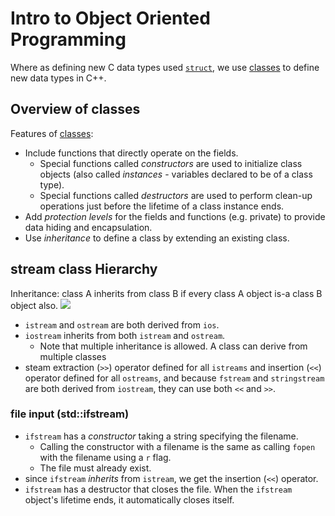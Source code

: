 # Intro to Object Oriented Programming

Where as defining new C data types used [`struct`](Structures.md), we use [classes](C++%20Classes) to define new data types in C++. 

## Overview of classes
Features of [classes](C++%20Classes): 
- Include functions that directly operate on the fields.
	- Special functions called *constructors* are used to initialize class objects (also called *instances* - variables declared to be of a class type).
	- Special functions called *destructors* are used to perform clean-up operations just before the lifetime of a class instance ends.
- Add *protection levels* for the fields and functions (e.g. private) to provide data hiding and encapsulation.
- Use *inheritance* to define a class by extending an existing class. 

## stream class Hierarchy
Inheritance: class A inherits from class B if every class A object is-a class B object also. 
![](c++%20stream%20class%20hierarchy.png)
- `istream` and `ostream` are both derived from `ios`.
- `iostream` inherits from both `istream` and `ostream`. 
	- Note that multiple inheritance is allowed. A class can derive from multiple classes 
- steam extraction (`>>`) operator defined for all `istreams` and insertion (`<<`) operator defined for all `ostreams`, and because `fstream` and `stringstream` are both derived from `iostream`, they can use both `<<` and `>>`.

### file input (std::ifstream)
- `ifstream` has a *constructor* taking a string specifying the filename.
	- Calling the constructor with a filename is the same as calling `fopen` with the filename using a `r` flag.
	- The file must already exist.
- since `ifstream` *inherits* from `istream`, we get the insertion (`<<`) operator. 
- `ifstream` has a destructor that closes the file. When the `ifstream` object's lifetime ends, it automatically closes itself.